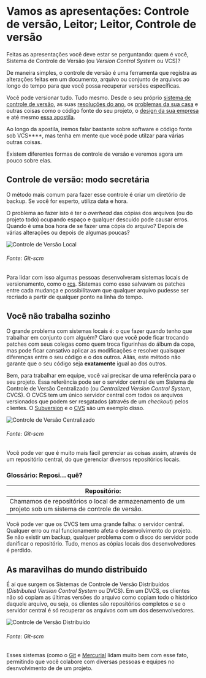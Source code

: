 # Vamos as apresentações: Controle de versão, Leitor; Leitor, Controle de versão

Feitas as apresentações você deve estar se perguntando: quem é você, Sistema de Controle de Versão (ou *Version Control System* ou VCS)?

De maneira simples, o controle de versão é uma ferramenta que registra as alterações feitas em um documento, arquivo ou conjunto de arquivos ao longo do tempo para que você possa recuperar versões específicas.

Você pode versionar tudo. Tudo mesmo. Desde o seu próprio [sistema de controle de versão](https://github.com/git/git), as suas [resoluções do ano](https://github.com/una/personal-goals), os [problemas da sua casa](https://github.com/hostyle/house-problems/issues?q=is%3Aissue) e outras coisas como o código fonte do seu projeto, o [design da sua empresa](https://github.com/google/material-design-lite) e até mesmo [essa apostila](https://github.com/PETComputacaoUFPR/git-rapido).

Ao longo da apostila, iremos falar bastante sobre software e código fonte sob VCS****, mas tenha em mente que você pode utilzar para várias outras coisas.

Existem diferentes formas de controle de versão e veremos agora um pouco sobre elas.

## Controle de versão: modo secretária
O método mais comum para fazer esse controle é criar um diretório de backup. Se você for esperto, utiliza data e hora.

O problema ao fazer isto é ter o *overhead* das cópias dos arquivos (ou do projeto todo) ocupando espaço e qualquer descuido pode causar erros. Quando é uma boa hora de se fazer uma cópia do arquivo? Depois de várias alterações ou depois de algumas poucas?

![Controle de Versão Local](https://git-scm.com/figures/18333fig0101-tn.png)
###### Fonte: Git-scm

Para lidar com isso algumas pessoas desenvolveram sistemas locais de versionamento, como o [rcs](https://www.gnu.org/software/rcs/). Sistemas como esse salvavam os patches entre cada mudança e possibilitavam que qualquer arquivo pudesse ser recriado a partir de qualquer ponto na linha do tempo.

## Você não trabalha sozinho
O grande problema com sistemas locais é: o que fazer quando tenho que trabalhar em conjunto com alguém? Claro que você pode ficar trocando patches com seus colegas como quem troca figurinhas do álbum da copa, mas pode ficar cansativo aplicar as modificações e resolver quaisquer diferenças entre o seu código e o dos outros. Aliás, este método não garante que o seu código seja **exatamente** igual ao dos outros.

Bem, para trabalhar em equipe, você vai precisar de uma referência para o seu projeto. Essa referência pode ser o servidor central de um Sistema de Controle de Versão Centralizado (ou *Centralized Version Control System*, CVCS). O CVCS tem um único servidor central com todos os arquivos versionados que podem ser resgatados (através de um *checkout*) pelos clientes. O [Subversion](https://subversion.apache.org/) e o [CVS](http://www.nongnu.org/cvs/) são um exemplo disso.

![Controle de Versão Centralizado](https://git-scm.com/figures/18333fig0102-tn.png)
###### Fonte: Git-scm

Você pode ver que é muito mais fácil gerenciar as coisas assim, através de um repositório central, do que gerenciar diversos repositórios locais.

### Glossário: Reposi... quê?
|Repositório: |
|---|
| Chamamos de repositórios o local de armazenamento de um projeto sob um sistema de controle de versão. |

Você pode ver que os CVCS tem uma grande falha: o servidor central. Qualquer erro ou mal funcionamento afeta o desenvolvimento do projeto. Se não existir um backup, qualquer problema com o disco do servidor pode danificar o repositório. Tudo, menos as cópias locais dos desenvolvedores é perdido.

## As maravilhas do mundo distribuído
É aí que surgem os Sistemas de Controle de Versão Distribuídos (*Distributed Version Control System* ou DVCS). Em um DVCS, os clientes não só copiam as últimas versões do arquivo como copiam todo o histórico daquele arquivo, ou seja, os clientes são repositórios completos e se o servidor central é só recuperar os arquivos com um dos desenvolvedores.

![Controle de Versão Distribuído](https://git-scm.com/figures/18333fig0103-tn.png)
###### Fonte: Git-scm

Esses sistemas (como o [Git](https://git-scm.com/) e [Mercurial](https://www.mercurial-scm.org/) lidam muito bem com esse fato, permitindo que você colabore com diversas pessoas e equipes no desnvolvimento de de um projeto.
